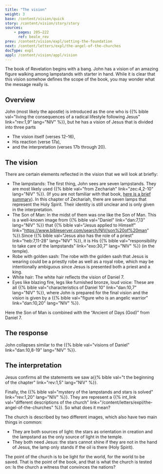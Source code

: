 ```yaml
---
title: "The vision"
weight: 3
base: /content/vision/quick
story: /content/vision/story/story
sources: 
    - pages: 205–222
      ref: beale_rev
prev: /content/vision/expl/setting-the-foundation
next: /content/letters/expl/the-angel-of-the-churches
docType: expl
appl: /content/vision/appl/vision
---
```


The book of Revelation begins with a bang. John has a vision of an amazing figure walking among lampstands with starter in hand. While it is clear that this vision somehow defines the scope of the book, you may wonder what the message really is.

## Overview

<a name="3876"></a>
John (most likely the apostle) is introduced as the one who is {{% bible val="living the consequences of a radical lifestyle following Jesus" link="rev:1,9" lang="NIV" %}}, but he has a vision of Jesus that is divided into three parts

- The vision itself (verses 12–16),
- His reaction (verse 17a),
- and the interpretation (verses 17b through 20).

## The vision

<a name="7487"></a>
There are certain elements reflected in the vision that we will look at briefly:

- The lampstands: The first thing, John sees are seven lampstands. They are most likely used {{% bible val="from Zechariah" link="zec:4,2-10" lang="NIV" %}}. (If you are not familiar with that book, [here is a brief summary](https://www.youtube.com/watch?v=_106IfO6Kc0)). In this chapter of Zechariah, there are seven lamps that represent the Holy Spirit. Their identity is still unclear and is only given in the interpretation.
- The Son of Man: In the midst of them was one like the Son of Man. This is a well-known image from {{% bible val="Daniel" link="dan:7,13" lang="NIV" %}} that {{% bible val="Jesus applied to Himself" link="https://www.bibleserver.com/search/NIV/son%20of%20man" %}}.Since {{% bible val="Jesus also has the role of a priest" link="heb:7,11-28" lang="NIV" %}}, it is His {{% bible val="responsibility to take care of the lampstands" link="exo:30,7" lang="NIV" %}} (in the temple).
- Robe with golden sash: The robe with the golden sash that Jesus is wearing could be a priestly robe as well as a royal robe, which may be intentionally ambiguous since Jesus is presented both a priest and a king.
- White hair: The white hair reflects the vision of Daniel 7.
- Eyes like blazing fire, legs like furnished bronze, loud voice: These are all {{% bible val="characteristics of Daniel 10" link="dan:10,7" lang="NIV" %}}, where John is prepared for the final vision and the vision is given by a {{% bible val="figure who is an angelic warrior" link="dan:10,20" lang="NIV" %}}.

Here the Son of Man is combined with the “Ancient of Days (God)” from Daniel 7.

## The response

<a name="8d12"></a>
John collapses similar to the {{% bible val="visions of Daniel" link="dan:10,8-19" lang="NIV" %}}.

## The interpretation

<a name="b723"></a>
Jesus confirms all the statements we saw a{{% bible val="t the beginning of the chapter" link="rev:1,5" lang="NIV" %}}.

Finally, the {{% bible val="mystery of the lampstands and stars is solved" link="rev:1,20" lang="NIV" %}}. They are represent a {{% int_link val="different descriptions of the church" link="/content/letters/expl/the-angel-of-the-churches" %}}. So what does it mean?

The church is described by two different images, which also have two main things in common:

- They are both sources of light: the stars as orientation in creation and the lampstand as the only source of light in the temple.
- They both need Jesus: the stars cannot shine if they are not in the hand of Jesus, the lamp only stands if the oil is there (Holy Spirit).

The point of the church is to be light for the world, for the world to be saved. That is the point of the book, and that is what the church is tested on: Is the church a witness that convinces the nations?
